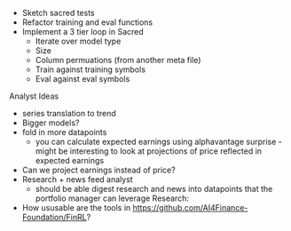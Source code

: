 * Sketch sacred tests
* Refactor training and eval functions
* Implement a 3 tier loop in Sacred
  * Iterate over model type
  * Size
  * Column permuations (from another meta file)
  * Train against training symbols
  * Eval against eval symbols

Analyst Ideas
* series translation to trend
* Bigger models?
* fold in more datapoints
  * you can calculate expected earnings using alphavantage surprise - might be interesting to look at projections of price reflected in expected earnings
* Can we project earnings instead of price?
* Research + news feed analyst 
  * should be able digest research and news into datapoints that the portfolio manager can leverage
Research:
* How ususable are the tools in https://github.com/AI4Finance-Foundation/FinRL?